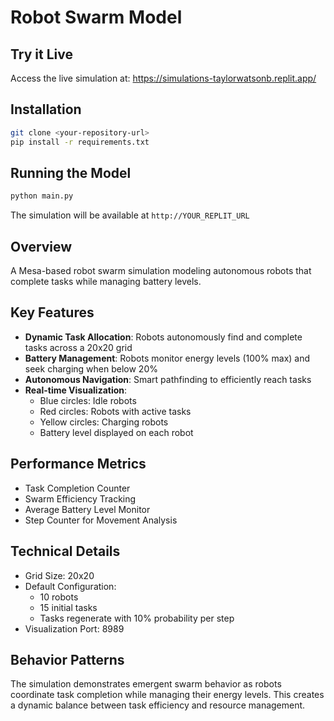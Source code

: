 
# Robot Swarm Model

## Try it Live
Access the live simulation at: https://simulations-taylorwatsonb.replit.app/

## Installation
```bash
git clone <your-repository-url>
pip install -r requirements.txt
```

## Running the Model
```bash
python main.py
```
The simulation will be available at `http://YOUR_REPLIT_URL`

## Overview
A Mesa-based robot swarm simulation modeling autonomous robots that complete tasks while managing battery levels.

## Key Features
- **Dynamic Task Allocation**: Robots autonomously find and complete tasks across a 20x20 grid
- **Battery Management**: Robots monitor energy levels (100% max) and seek charging when below 20%
- **Autonomous Navigation**: Smart pathfinding to efficiently reach tasks
- **Real-time Visualization**:
  - Blue circles: Idle robots
  - Red circles: Robots with active tasks
  - Yellow circles: Charging robots
  - Battery level displayed on each robot

## Performance Metrics
- Task Completion Counter
- Swarm Efficiency Tracking
- Average Battery Level Monitor
- Step Counter for Movement Analysis

## Technical Details
- Grid Size: 20x20
- Default Configuration:
  - 10 robots
  - 15 initial tasks
  - Tasks regenerate with 10% probability per step
- Visualization Port: 8989

## Behavior Patterns
The simulation demonstrates emergent swarm behavior as robots coordinate task completion while managing their energy levels. This creates a dynamic balance between task efficiency and resource management.
